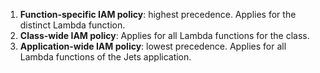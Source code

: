 1. **Function-specific IAM policy**: highest precedence. Applies for the distinct Lambda function.
2. **Class-wide IAM policy**: Applies for all Lambda functions for the class.
3. **Application-wide IAM policy**: lowest precedence. Applies for all Lambda functions of the Jets application.
